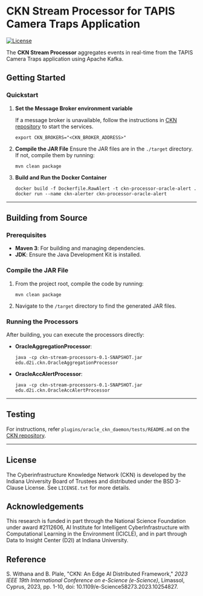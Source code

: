 # CKN Stream Processor for TAPIS Camera Traps Application

[![License](https://img.shields.io/badge/License-BSD%203--Clause-blue.svg)](https://opensource.org/licenses/BSD-3-Clause)

The **CKN Stream Processor** aggregates events in real-time from the TAPIS Camera Traps application using Apache Kafka.

## Getting Started

### Quickstart

1. **Set the Message Broker environment variable**

    If a message broker is unavailable, follow the instructions in [CKN repository](https://github.com/Data-to-Insight-Center/cyberinfrastructure-knowledge-network) to start the services.

    ```shell
    export CKN_BROKERS="<CKN_BROKER_ADDRESS>"
    ```

2. **Compile the JAR File**
    Ensure the JAR files are in the `./target` directory. If not, compile them by running:
    ```shell
    mvn clean package
    ```

3. **Build and Run the Docker Container**
    ```shell
    docker build -f Dockerfile.RawAlert -t ckn-processor-oracle-alert .
    docker run --name ckn-alerter ckn-processor-oracle-alert
    ```

---

## Building from Source

### Prerequisites

- **Maven 3**: For building and managing dependencies.
- **JDK**: Ensure the Java Development Kit is installed.

### Compile the JAR File

1. From the project root, compile the code by running:
    ```shell
    mvn clean package
    ```

2. Navigate to the `/target` directory to find the generated JAR files.

### Running the Processors

After building, you can execute the processors directly:

- **OracleAggregationProcessor**:
    ```shell
    java -cp ckn-stream-processors-0.1-SNAPSHOT.jar edu.d2i.ckn.OracleAggregationProcessor
    ```

- **OracleAccAlertProcessor**:
    ```shell
    java -cp ckn-stream-processors-0.1-SNAPSHOT.jar edu.d2i.ckn.OracleAccAlertProcessor
    ```

---

## Testing

For instructions, refer `plugins/oracle_ckn_daemon/tests/README.md` on the [CKN repository](https://github.com/Data-to-Insight-Center/cyberinfrastructure-knowledge-network).

---

## License
The Cyberinfrastructure Knowledge Network (CKN) is developed by the Indiana University Board of Trustees and distributed under the BSD 3-Clause License. See `LICENSE.txt` for more details.

## Acknowledgements
This research is funded in part through the National Science Foundation under award #2112606, AI Institute for Intelligent CyberInfrastructure with Computational Learning in the Environment (ICICLE), and in part through Data to Insight Center (D2I) at Indiana University.

## Reference

S. Withana and B. Plale, "CKN: An Edge AI Distributed Framework," *2023 IEEE 19th International Conference on e-Science (e-Science)*, Limassol, Cyprus, 2023, pp. 1-10, doi: 10.1109/e-Science58273.2023.10254827.
